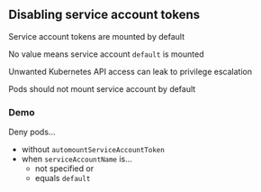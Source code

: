 ## Disabling service account tokens

<i class="fa-duotone fa-user-police-tie fa-4x"></i> <!-- .element: style="float: right;" -->

Service account tokens are mounted by default

No value means service account `default` is mounted

Unwanted Kubernetes API access can leak to privilege escalation

Pods should not mount service account by default

### Demo [<i class="fa fa-comment-code"></i>](https://github.com/nicholasdille/container-slides/blob/master/120_kubernetes/kyverno/validation_automountServiceAccountToken.demo "validation_automountServiceAccountToken.demo")

Deny pods...
- without `automountServiceAccountToken`
- when `serviceAccountName` is...
  - not specified or
  - equals `default`
